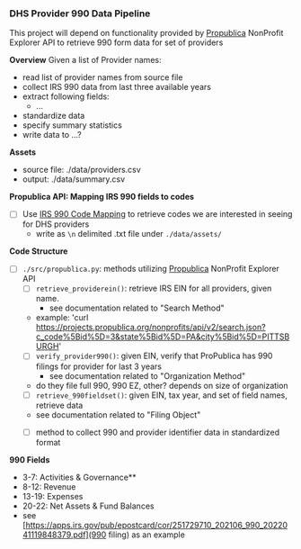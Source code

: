 ### DHS Provider 990 Data Pipeline

This project will depend on functionality provided by [Propublica](https://projects.propublica.org/nonprofits/api) NonProfit Explorer API to retrieve 990 form data for set of providers


**Overview**
Given a list of Provider names:
- read list of provider names from source file
- collect IRS 990 data from last three available years
- extract following fields:
    - ...
- standardize data
- specify summary statistics 
- write data to ...?


**Assets**
- source file: ./data/providers.csv
- output: ./data/summary.csv


**Propublica API: Mapping IRS 990 fields to codes**
- [ ] Use [IRS 990 Code Mapping](https://www.irs.gov/pub/irs-soi/12eofinextractdoc.xls) to retrieve codes we are interested in seeing for DHS providers
    - write as `\n` delimited .txt file under `./data/assets/`

**Code Structure**
- [ ] `./src/propublica.py`: methods utilizing [Propublica](https://projects.propublica.org/nonprofits/api) NonProfit Explorer API
    - [ ] `retrieve_providerein()`: retrieve IRS EIN for all providers, given name.
        - see documentation related to "Search Method"
	- example: 'curl https://projects.propublica.org/nonprofits/api/v2/search.json?c_code%5Bid%5D=3&state%5Bid%5D=PA&city%5Bid%5D=PITTSBURGH'
    - [ ] `verify_provider990()`: given EIN, verify that ProPublica has 990 filings for provider for last 3 years
        - see documentation related to "Organization Method"
	- do they file full 990, 990 EZ, other? depends on size of organization
    - [ ] `retrieve_990fieldset()`: given EIN, tax year, and set of field names, retrieve data
	- see documentation related to "Filing Object"
    - [ ] method to collect 990 and provider identifier data in standardized format


**990 Fields**
- 3-7: Activities & Governance**
- 8-12: Revenue
- 13-19: Expenses
- 20-22: Net Assets & Fund Balances
- see [https://apps.irs.gov/pub/epostcard/cor/251729710_202106_990_2022041119848379.pdf](990 filing) as an example








